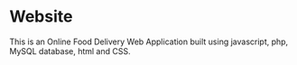 # Website
This is an Online Food Delivery Web Application built using javascript, php, MySQL database, html and CSS.

